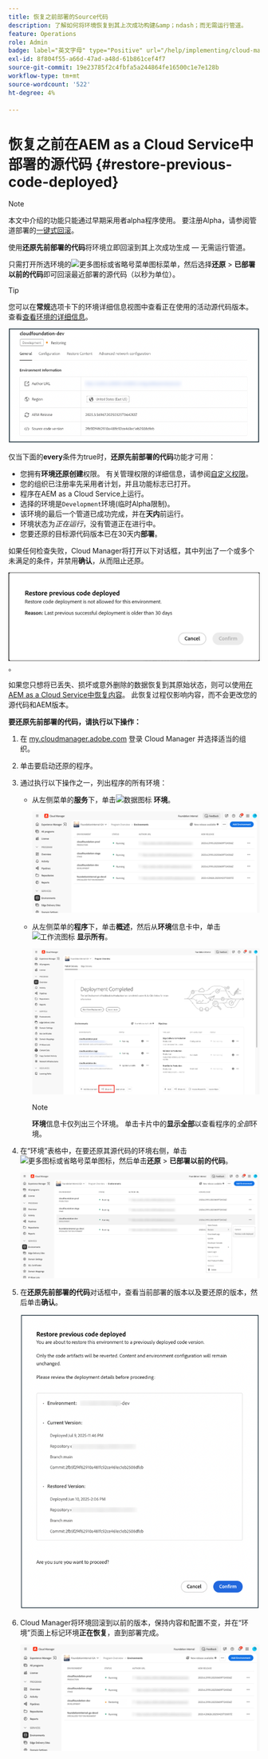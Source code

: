 ```yaml
---
title: 恢复之前部署的Source代码
description: 了解如何将环境恢复到其上次成功构建&amp；ndash；而无需运行管道。
feature: Operations
role: Admin
badge: label="英文字母" type="Positive" url="/help/implementing/cloud-manager/release-notes/current.md网站#gitlab-bitbucket"
exl-id: 8f804f55-a66d-47ad-a48d-61b861cef4f7
source-git-commit: 19e23785f2c4fbfa5a244864fe16500c1e7e128b
workflow-type: tm+mt
source-wordcount: '522'
ht-degree: 4%

---
```


# 恢复之前在AEM as a Cloud Service中部署的源代码 {#restore-previous-code-deployed}

>[!NOTE]
>
>本文中介绍的功能只能通过早期采用者alpha程序使用。 要注册Alpha，请参阅管道部署的[一键式回滚](/help/implementing/cloud-manager/release-notes/current.md##one-click-rollback)。

使用&#x200B;**还原先前部署的代码**&#x200B;将环境立即回滚到其上次成功生成 — 无需运行管道。

只需打开所选环境的![更多图标或省略号菜单图标](https://spectrum.adobe.com/static/icons/workflow_18/Smock_More_18_N.svg)菜单，然后选择&#x200B;**还原** > **已部署以前的代码**&#x200B;即可回滚最近部署的源代码（以秒为单位）。

>[!TIP]
>
>您可以在&#x200B;**常规**&#x200B;选项卡下的环境详细信息视图中查看正在使用的活动源代码版本。 查看[查看环境的详细信息](/help/implementing/cloud-manager/manage-environments.md#viewing-environment)。
>
>![Source代码版本正在使用中](/help/operations/assets/environments-view-details-sourcecodeversion.png)

仅当下面的&#x200B;**every**&#x200B;条件为true时，**还原先前部署的代码**&#x200B;功能才可用：

* 您拥有&#x200B;**环境还原创建**&#x200B;权限。 有关管理权限的详细信息，请参阅[自定义权限](/help/implementing/cloud-manager/custom-permissions.md)。
* 您的组织已注册率先采用者计划，并且功能标志已打开。
* 程序在AEM as a Cloud Service上运行。
* 选择的环境是`Development`环境(临时Alpha限制)。
* 该环境的最后一个管道已成功完成，并在&#x200B;**天内**&#x200B;前运行。
* 环境状态为&#x200B;*正在运行*，没有管道正在进行中。
* 您要还原的目标源代码版本已在30天内&#x200B;**部署**。

如果任何检查失败，Cloud Manager将打开以下对话框，其中列出了一个或多个未满足的条件，并禁用&#x200B;**确认**，从而阻止还原。

![还原以前的代码部署失败对话框](/help/operations/assets/restore-previous-code-deployment-not-allowed.png)。

如果您只想将已丢失、损坏或意外删除的数据恢复到其原始状态，则可以使用[在AEM as a Cloud Service中恢复内容](/help/operations/restore.md)。 此恢复过程仅影响内容，而不会更改您的源代码和AEM版本。

**要还原先前部署的代码，请执行以下操作：**

1. 在 [my.cloudmanager.adobe.com](https://my.cloudmanager.adobe.com/) 登录 Cloud Manager 并选择适当的组织。

1. 单击要启动还原的程序。

1. 通过执行以下操作之一，列出程序的所有环境：

   * 从左侧菜单的&#x200B;**服务**&#x200B;下，单击![数据图标](https://spectrum.adobe.com/static/icons/workflow_18/Smock_Data_18_N.svg) **环境**。

     ![“环境”信息卡](assets/environments-1.png)

   * 从左侧菜单的&#x200B;**程序**&#x200B;下，单击&#x200B;**概述**，然后从&#x200B;**环境**&#x200B;信息卡中，单击![工作流图标](https://spectrum.adobe.com/static/icons/workflow_18/Smock_Workflow_18_N.svg) **显示所有**。

     ![显示所有选项](assets/environments-2.png)

     >[!NOTE]
     >
     >**环境**&#x200B;信息卡仅列出三个环境。 单击卡片中的&#x200B;**显示全部**&#x200B;以查看程序的&#x200B;*全部*&#x200B;环境。

1. 在“环境”表格中，在要还原其源代码的环境右侧，单击![更多图标或省略号菜单图标](https://spectrum.adobe.com/static/icons/workflow_18/Smock_More_18_N.svg)，然后单击&#x200B;**还原** > **已部署以前的代码**。

   ![从省略号菜单还原以前部署的代码选项](/help/operations/assets/restore-previous-code-deployed-menu.png)

1. 在&#x200B;**还原先前部署的代码**&#x200B;对话框中，查看当前部署的版本以及要还原的版本，然后单击&#x200B;**确认**。

   ![还原先前部署的代码对话框](/help/operations/assets/restore-previous-code-deployed-dialogbox.png)

1. Cloud Manager将环境回滚到以前的版本，保持内容和配置不变，并在“环境”页面上标记环境&#x200B;**正在恢复**，直到部署完成。

   ![正在还原激活](/help/operations/assets/restore-previous-code-deployed-restoring.png)
